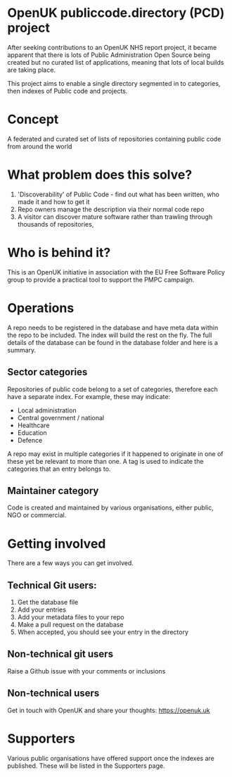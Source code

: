# OpenUK publiccode.directory (PCD) project

After seeking contributions to an OpenUK NHS report project, it became apparent that there is lots of Public Administration Open Source being created but no curated list of applications, meaning that lots of local builds are taking place.

This project aims to enable a single directory segmented in to categories, then indexes of Public code and projects. 

# Concept

A federated and curated set of lists of repositories containing public code from around the world

# What problem does this solve?

1. 'Discoverability' of Public Code - find out what has been written, who made it and how to get it
2. Repo owners manage the description via their normal code repo
3. A visitor can discover mature software rather than trawling through thousands of repositories, 

# Who is behind it?

This is an OpenUK initiative in association with the EU Free Software Policy group to provide a practical tool to support the PMPC campaign.

# Operations

A repo needs to be registered in the database and have meta data within the repo to be included. The index will build the rest on the fly.
The full details of the database can be found in the database folder and here is a summary.

## Sector categories

Repositories of public code belong to a set of categories, therefore each have a separate index. For example, these may indicate:

- Local administration
- Central government / national
- Healthcare
- Education
- Defence

A repo may exist in multiple categories if it happened to originate in one of these yet be relevant to more than one.
A tag is used to indicate the categories that an entry belongs to.

## Maintainer category

Code is created and maintained by various organisations, either public, NGO or commercial.

# Getting involved

There are a few ways you can get involved.

## Technical Git users:

1. Get the database file
1. Add your entries
1. Add your metadata files to your repo
1. Make a pull request on the database
1. When accepted, you should see your entry in the directory

## Non-technical git users

Raise a Github issue with your comments or inclusions

## Non-technical users

Get in touch with OpenUK and share your thoughts: https://openuk.uk

# Supporters

Various public organisations have offered support once the indexes are published. These will be listed in the Supporters page.


